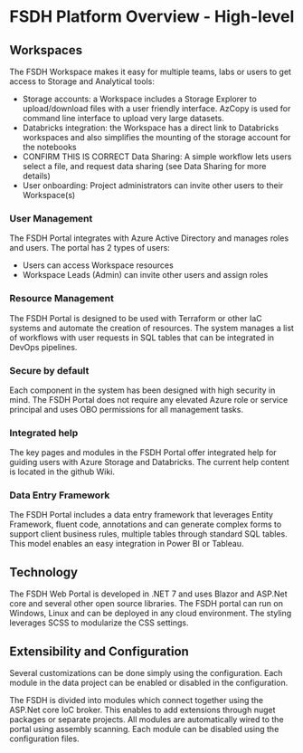 # FSDH Platform Overview - High-level

## Workspaces

The FSDH Workspace makes it easy for multiple teams, labs or users to get access to Storage and Analytical tools:

- Storage accounts: a Workspace includes a Storage Explorer to upload/download files with a user friendly interface. AzCopy is used for command line interface to upload very large datasets.
- Databricks integration: the Workspace has a direct link to Databricks workspaces and also simplifies the mounting of the storage account for the notebooks
- CONFIRM THIS IS CORRECT Data Sharing: A simple workflow lets users select a file, and request data sharing (see Data Sharing for more details)
- User onboarding: Project administrators can invite other users to their Workspace(s)

### User Management

The FSDH Portal integrates with Azure Active Directory and manages roles and users. The portal has 2 types of users: 
- Users can access Workspace resources 
- Workspace Leads (Admin) can invite other users and assign roles 

### Resource Management

The FSDH Portal is designed to be used with Terraform or other IaC systems and automate the creation of resources. The system manages a list of workflows with user requests in SQL tables that can be integrated in DevOps pipelines. 

### Secure by default

Each component in the system has been designed with high security in mind. The FSDH Portal does not require any elevated Azure role or service principal and uses OBO permissions for all management tasks.

### Integrated help

The key pages and modules in the FSDH Portal offer integrated help for guiding users with Azure Storage and Databricks. The current help content is located in the github Wiki.

### Data Entry Framework

The FSDH Portal includes a data entry framework that leverages Entity Framework, fluent code, annotations and can generate complex forms to support client business rules, multiple tables through standard SQL tables. This model enables an easy integration in Power BI or Tableau.

## Technology

The FSDH Web Portal is developed in .NET 7 and uses Blazor and ASP.Net core and several other open source libraries. The FSDH portal can run on Windows, Linux and can be deployed in any cloud environment. The styling leverages SCSS to modularize the CSS settings.

## Extensibility and Configuration

Several customizations can be done simply using the configuration. Each module in the data project can be enabled or disabled in the configuration.

The FSDH  is divided into modules which connect together using the ASP.Net core IoC broker. This enables to add extensions through nuget packages or separate projects. All modules are automatically wired to the portal using assembly scanning. Each module can be disabled using the configuration files.
